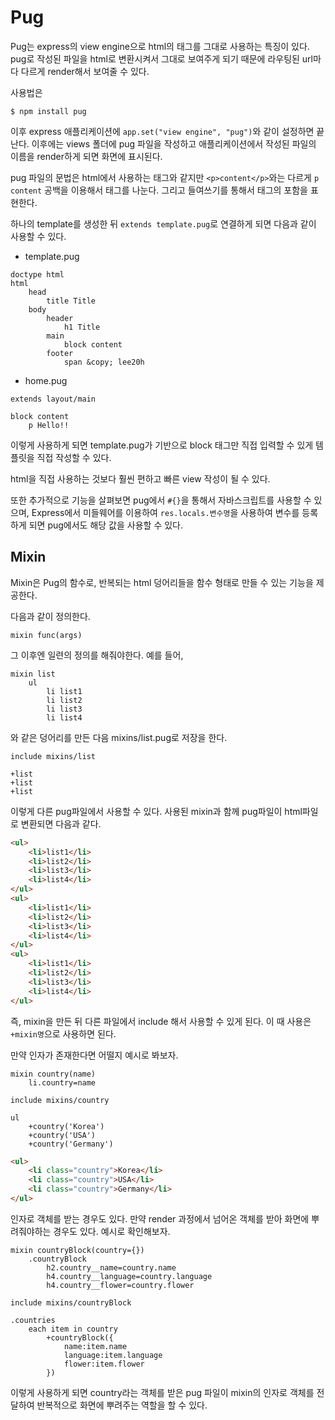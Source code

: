 # Pug

Pug는 express의 view engine으로 html의 태그를 그대로 사용하는 특징이 있다. pug로 작성된 파일을 html로 변환시켜서 그대로 보여주게 되기 때문에 라우팅된 url마다 다르게 render해서 보여줄 수 있다.

사용법은

```
$ npm install pug
```

이후 express 애플리케이션에 `app.set("view engine", "pug")`와 같이 설정하면 끝난다. 이후에는 views 폴더에 pug 파일을 작성하고 애플리케이션에서 작성된 파일의 이름을 render하게 되면 화면에 표시된다.

pug 파일의 문법은 html에서 사용하는 태그와 같지만 `<p>content</p>`와는 다르게 `p content` 공백을 이용해서 태그를 나눈다. 그리고 들여쓰기를 통해서 태그의 포함을 표현한다.

하나의 template를 생성한 뒤 `extends template.pug`로 연결하게 되면 다음과 같이 사용할 수 있다.

- template.pug

```pug
doctype html
html
    head
        title Title
    body
        header
            h1 Title
        main
            block content
        footer
            span &copy; lee20h
```

- home.pug

```pug
extends layout/main

block content
    p Hello!!
```

이렇게 사용하게 되면 template.pug가 기반으로 block 태그만 직접 입력할 수 있게 템플릿을 직접 작성할 수 있다.

html을 직접 사용하는 것보다 훨씬 편하고 빠른 view 작성이 될 수 있다.

또한 추가적으로 기능을 살펴보면 pug에서 `#{}`을 통해서 자바스크립트를 사용할 수 있으며, Express에서 미들웨어를 이용하여 `res.locals.변수명`을 사용하여 변수를 등록하게 되면 pug에서도 해당 값을 사용할 수 있다.

## Mixin

Mixin은 Pug의 함수로, 반복되는 html 덩어리들을 함수 형태로 만들 수 있는 기능을 제공한다.

다음과 같이 정의한다.

```pug
mixin func(args)
```

그 이후엔 일련의 정의를 해줘야한다. 예를 들어,

```pug
mixin list
    ul
        li list1
        li list2
        li list3
        li list4
```

와 같은 덩어리를 만든 다음 mixins/list.pug로 저장을 한다.

```pug
include mixins/list

+list
+list
+list
```

이렇게 다른 pug파일에서 사용할 수 있다. 사용된 mixin과 함께 pug파일이 html파일로 변환되면 다음과 같다.

```html
<ul>
    <li>list1</li>
    <li>list2</li>
    <li>list3</li>
    <li>list4</li>
</ul>
<ul>
    <li>list1</li>
    <li>list2</li>
    <li>list3</li>
    <li>list4</li>
</ul>
<ul>
    <li>list1</li>
    <li>list2</li>
    <li>list3</li>
    <li>list4</li>
</ul>
```

즉, mixin을 만든 뒤 다른 파일에서 include 해서 사용할 수 있게 된다. 이 때 사용은 `+mixin명`으로 사용하면 된다.

만약 인자가 존재한다면 어떨지 예시로 봐보자.

```pug
mixin country(name)
    li.country=name
```

```pug
include mixins/country

ul
    +country('Korea')
    +country('USA')
    +country('Germany')
```

```html
<ul>
    <li class="country">Korea</li>
    <li class="country">USA</li>
    <li class="country">Germany</li>
</ul>
```

인자로 객체를 받는 경우도 있다. 만약 render 과정에서 넘어온 객체를 받아 화면에 뿌려줘야하는 경우도 있다. 예시로 확인해보자.

```pug
mixin countryBlock(country={})
    .countryBlock
        h2.country__name=country.name
        h4.country__language=country.language
        h4.country__flower=country.flower
```

```pug
include mixins/countryBlock

.countries
    each item in country
        +countryBlock({
            name:item.name
            language:item.language
            flower:item.flower
        })
```

이렇게 사용하게 되면 country라는 객체를 받은 pug 파일이 mixin의 인자로 객체를 전달하여 반복적으로 화면에 뿌려주는 역할을 할 수 있다.